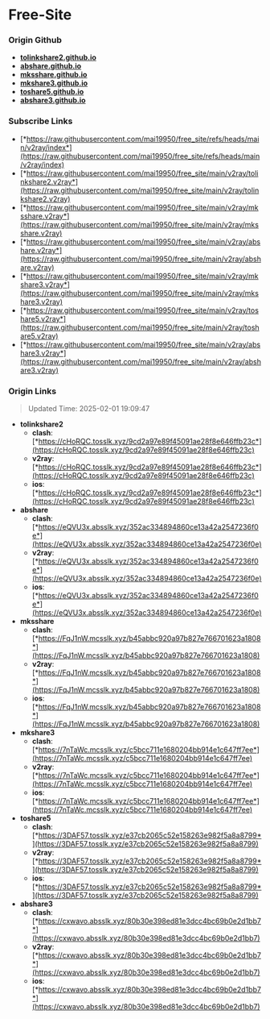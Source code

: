 # Free-Site

### Origin Github

- [**tolinkshare2.github.io**](https://github.com/tolinkshare2/tolinkshare2.github.io)
- [**abshare.github.io**](https://github.com/abshare/abshare.github.io)
- [**mksshare.github.io**](https://github.com/mksshare/mksshare.github.io)
- [**mkshare3.github.io**](https://github.com/mkshare3/mkshare3.github.io)
- [**toshare5.github.io**](https://github.com/toshare5/toshare5.github.io)
- [**abshare3.github.io**](https://github.com/abshare3/abshare3.github.io)

### Subscribe Links

- [*https://raw.githubusercontent.com/mai19950/free_site/refs/heads/main/v2ray/index*](https://raw.githubusercontent.com/mai19950/free_site/refs/heads/main/v2ray/index)
- [*https://raw.githubusercontent.com/mai19950/free_site/main/v2ray/tolinkshare2.v2ray*](https://raw.githubusercontent.com/mai19950/free_site/main/v2ray/tolinkshare2.v2ray)
- [*https://raw.githubusercontent.com/mai19950/free_site/main/v2ray/mksshare.v2ray*](https://raw.githubusercontent.com/mai19950/free_site/main/v2ray/mksshare.v2ray)
- [*https://raw.githubusercontent.com/mai19950/free_site/main/v2ray/abshare.v2ray*](https://raw.githubusercontent.com/mai19950/free_site/main/v2ray/abshare.v2ray)
- [*https://raw.githubusercontent.com/mai19950/free_site/main/v2ray/mkshare3.v2ray*](https://raw.githubusercontent.com/mai19950/free_site/main/v2ray/mkshare3.v2ray)
- [*https://raw.githubusercontent.com/mai19950/free_site/main/v2ray/toshare5.v2ray*](https://raw.githubusercontent.com/mai19950/free_site/main/v2ray/toshare5.v2ray)
- [*https://raw.githubusercontent.com/mai19950/free_site/main/v2ray/abshare3.v2ray*](https://raw.githubusercontent.com/mai19950/free_site/main/v2ray/abshare3.v2ray)

### Origin Links

> Updated Time: 2025-02-01 19:09:47

- **tolinkshare2**
  - **clash**: [*https://cHoRQC.tosslk.xyz/9cd2a97e89f45091ae28f8e646ffb23c*](https://cHoRQC.tosslk.xyz/9cd2a97e89f45091ae28f8e646ffb23c)
  - **v2ray**: [*https://cHoRQC.tosslk.xyz/9cd2a97e89f45091ae28f8e646ffb23c*](https://cHoRQC.tosslk.xyz/9cd2a97e89f45091ae28f8e646ffb23c)
  - **ios**: [*https://cHoRQC.tosslk.xyz/9cd2a97e89f45091ae28f8e646ffb23c*](https://cHoRQC.tosslk.xyz/9cd2a97e89f45091ae28f8e646ffb23c)
- **abshare**
  - **clash**: [*https://eQVU3x.absslk.xyz/352ac334894860ce13a42a2547236f0e*](https://eQVU3x.absslk.xyz/352ac334894860ce13a42a2547236f0e)
  - **v2ray**: [*https://eQVU3x.absslk.xyz/352ac334894860ce13a42a2547236f0e*](https://eQVU3x.absslk.xyz/352ac334894860ce13a42a2547236f0e)
  - **ios**: [*https://eQVU3x.absslk.xyz/352ac334894860ce13a42a2547236f0e*](https://eQVU3x.absslk.xyz/352ac334894860ce13a42a2547236f0e)
- **mksshare**
  - **clash**: [*https://FqJ1nW.mcsslk.xyz/b45abbc920a97b827e766701623a1808*](https://FqJ1nW.mcsslk.xyz/b45abbc920a97b827e766701623a1808)
  - **v2ray**: [*https://FqJ1nW.mcsslk.xyz/b45abbc920a97b827e766701623a1808*](https://FqJ1nW.mcsslk.xyz/b45abbc920a97b827e766701623a1808)
  - **ios**: [*https://FqJ1nW.mcsslk.xyz/b45abbc920a97b827e766701623a1808*](https://FqJ1nW.mcsslk.xyz/b45abbc920a97b827e766701623a1808)
- **mkshare3**
  - **clash**: [*https://7nTaWc.mcsslk.xyz/c5bcc711e1680204bb914e1c647ff7ee*](https://7nTaWc.mcsslk.xyz/c5bcc711e1680204bb914e1c647ff7ee)
  - **v2ray**: [*https://7nTaWc.mcsslk.xyz/c5bcc711e1680204bb914e1c647ff7ee*](https://7nTaWc.mcsslk.xyz/c5bcc711e1680204bb914e1c647ff7ee)
  - **ios**: [*https://7nTaWc.mcsslk.xyz/c5bcc711e1680204bb914e1c647ff7ee*](https://7nTaWc.mcsslk.xyz/c5bcc711e1680204bb914e1c647ff7ee)
- **toshare5**
  - **clash**: [*https://3DAF57.tosslk.xyz/e37cb2065c52e158263e982f5a8a8799*](https://3DAF57.tosslk.xyz/e37cb2065c52e158263e982f5a8a8799)
  - **v2ray**: [*https://3DAF57.tosslk.xyz/e37cb2065c52e158263e982f5a8a8799*](https://3DAF57.tosslk.xyz/e37cb2065c52e158263e982f5a8a8799)
  - **ios**: [*https://3DAF57.tosslk.xyz/e37cb2065c52e158263e982f5a8a8799*](https://3DAF57.tosslk.xyz/e37cb2065c52e158263e982f5a8a8799)
- **abshare3**
  - **clash**: [*https://cxwavo.absslk.xyz/80b30e398ed81e3dcc4bc69b0e2d1bb7*](https://cxwavo.absslk.xyz/80b30e398ed81e3dcc4bc69b0e2d1bb7)
  - **v2ray**: [*https://cxwavo.absslk.xyz/80b30e398ed81e3dcc4bc69b0e2d1bb7*](https://cxwavo.absslk.xyz/80b30e398ed81e3dcc4bc69b0e2d1bb7)
  - **ios**: [*https://cxwavo.absslk.xyz/80b30e398ed81e3dcc4bc69b0e2d1bb7*](https://cxwavo.absslk.xyz/80b30e398ed81e3dcc4bc69b0e2d1bb7)
